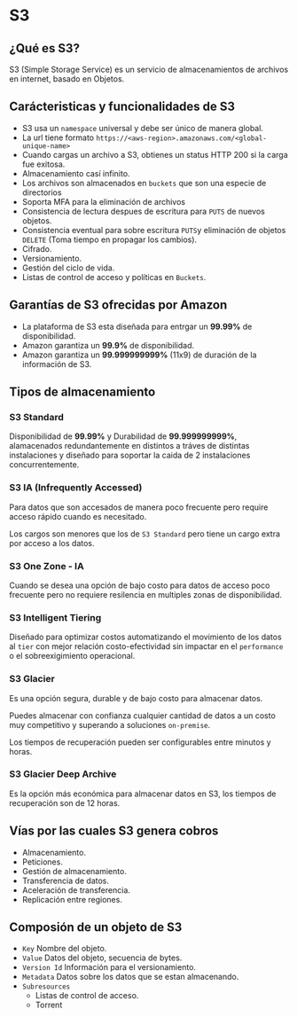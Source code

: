 # S3

## ¿Qué es S3?

S3 (Simple Storage Service) es un servicio de almacenamientos de archivos en internet, basado en Objetos.

## Carácteristicas y funcionalidades de S3

* S3 usa un `namespace` universal y debe ser único de manera global.
* La url tiene formato `https://<aws-region>.amazonaws.com/<global-unique-name>`
* Cuando cargas un archivo a S3, obtienes un status HTTP 200 si la carga fue exitosa.
* Almacenamiento casí infinito.
* Los archivos son almacenados en `buckets` que son una especie de directorios
* Soporta MFA para la eliminación de archivos 
* Consistencia de lectura despues de escritura para `PUTS` de nuevos objetos.
* Consistencia eventual para sobre escritura `PUTS`y eliminación de objetos `DELETE` (Toma tiempo en propagar los cambios). 
* Cifrado.
* Versionamiento.
* Gestión del ciclo de vida.
* Listas de control de acceso y políticas en `Buckets`.

## Garantías de S3 ofrecidas por Amazon

* La plataforma de S3 esta diseñada para entrgar un **99.99%** de disponibilidad.
* Amazon garantiza un **99.9%** de disponibilidad.
* Amazon garantiza un **99.999999999%** (11x9) de duración de la información de S3.

## Tipos de almacenamiento

### S3 Standard

Disponibilidad de **99.99%** y Durabilidad de **99.999999999%**, alamacenados redundantemente en distintos a tráves de distintas instalaciones y diseñado para soportar la caida de 2 instalaciones concurrentemente.

### S3 IA (Infrequently Accessed)

Para datos que son accesados de manera poco frecuente pero require acceso rápido cuando es necesitado.

Los cargos son menores que los de `S3 Standard` pero tiene un cargo extra por acceso a los datos.

### S3 One Zone - IA 

Cuando se desea una opción de bajo costo para datos de acceso poco frecuente  pero no requiere resilencia en multiples zonas de disponibilidad.

### S3 Intelligent Tiering

Diseñado para optimizar costos automatizando el movimiento de los datos al `tier` con mejor relación costo-efectividad sin impactar en el `performance` o el sobreexigimiento operacional.

### S3 Glacier

Es una opción segura, durable y de bajo costo para almacenar datos.

Puedes almacenar con confianza cualquier cantidad de datos a un costo muy competitivo y superando a soluciones `on-premise`.

Los tiempos de recuperación pueden ser configurables entre minutos y horas.

### S3 Glacier Deep Archive

Es la opción más económica para almacenar datos en S3, los tiempos de recuperación son de 12 horas.


## Vías por las cuales S3 genera cobros

* Almacenamiento.
* Peticiones.
* Gestión de almacenamiento.
* Transferencia de datos.
* Aceleración de transferencia.
* Replicación entre regiones.


## Composión de un objeto de S3

- `Key` Nombre del objeto.
- `Value` Datos del objeto, secuencia de bytes.
- `Version Id` Información para el versionamiento.
- `Metadata` Datos sobre los datos que se estan almacenando.
- `Subresources` 
  - Listas de control de acceso.
  - Torrent
